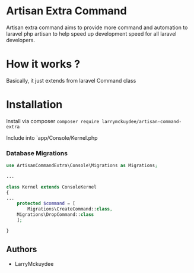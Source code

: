 # Artisan Extra Command
Artisan extra command aims to provide more command and automation to laravel php artisan to help speed up development speed for all laravel developers.

# How it works ?
Basically, it just extends from laravel Command class

# Installation
Install via composer
`composer require larrymckuydee/artisan-command-extra`

Include into `app/Console/Kernel.php

### Database Migrations

```php
use ArtisanCommandExtra\Console\Migrations as Migrations;

...

class Kernel extends ConsoleKernel
{
...
    protected $command = [
        Migrations\CreateCommand::class,
	Migrations\DropCommand::class
    ];

}

```

## Authors
* LarryMckuydee
